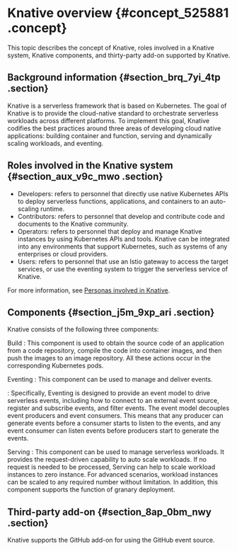 # Knative overview {#concept_525881 .concept}

This topic describes the concept of Knative, roles involved in a Knative system, Knative components, and thirty-party add-on supported by Knative.

## Background information {#section_brq_7yi_4tp .section}

Knative is a serverless framework that is based on Kubernetes. The goal of Knative is to provide the cloud-native standard to orchestrate serverless workloads across different platforms. To implement this goal, Knative codifies the best practices around three areas of developing cloud native applications: building container and function, serving and dynamically scaling workloads, and eventing.

## Roles involved in the Knative system {#section_aux_v9c_mwo .section}

-   Developers: refers to personnel that directly use native Kubernetes APIs to deploy serverless functions, applications, and containers to an auto-scaling runtime.
-   Contributors: refers to personnel that develop and contribute code and documents to the Knative community.
-   Operators: refers to personnel that deploy and manage Knative instances by using Kubernetes APIs and tools. Knative can be integrated into any environments that support Kubernetes, such as systems of any enterprises or cloud providers.
-   Users: refers to personnel that use an Istio gateway to access the target services, or use the eventing system to trigger the serverless service of Knative.

For more information, see [Personas involved in Knative](https://knative.dev/docs/).

## Components {#section_j5m_9xp_ari .section}

Knative consists of the following three components:

 Build
 :   This component is used to obtain the source code of an application from a code repository, compile the code into container images, and then push the images to an image repository. All these actions occur in the corresponding Kubernetes pods.

  Eventing
 :   This component can be used to manage and deliver events.

 :   Specifically, Eventing is designed to provide an event model to drive serverless events, including how to connect to an external event source, register and subscribe events, and filter events. The event model decouples event producers and event consumers. This means that any producer can generate events before a consumer starts to listen to the events, and any event consumer can listen events before producers start to generate the events.

  Serving
 :   This component can be used to manage serverless workloads. It provides the request-driven capability to auto scale workloads. If no request is needed to be processed, Serving can help to scale workload instances to zero instance. For advanced scenarios, workload instances can be scaled to any required number without limitation. In addition, this component supports the function of granary deployment.

 ## Third-party add-on {#section_8ap_0bm_nwy .section}

Knative supports the GitHub add-on for using the GitHub event source.

